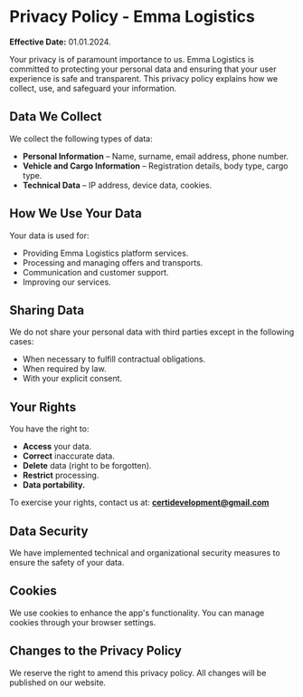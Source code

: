 # Privacy Policy - Emma Logistics

**Effective Date:** 01.01.2024.

Your privacy is of paramount importance to us. Emma Logistics is committed to protecting your personal data and ensuring that your user experience is safe and transparent. This privacy policy explains how we collect, use, and safeguard your information.

## Data We Collect

We collect the following types of data:

- **Personal Information** – Name, surname, email address, phone number.  
- **Vehicle and Cargo Information** – Registration details, body type, cargo type.  
- **Technical Data** – IP address, device data, cookies.  

## How We Use Your Data

Your data is used for:

- Providing Emma Logistics platform services.  
- Processing and managing offers and transports.  
- Communication and customer support.  
- Improving our services.  

## Sharing Data

We do not share your personal data with third parties except in the following cases:

- When necessary to fulfill contractual obligations.  
- When required by law.  
- With your explicit consent.  

## Your Rights

You have the right to:

- **Access** your data.  
- **Correct** inaccurate data.  
- **Delete** data (right to be forgotten).  
- **Restrict** processing.  
- **Data portability.**  

To exercise your rights, contact us at: **certidevelopment@gmail.com**  

## Data Security

We have implemented technical and organizational security measures to ensure the safety of your data.  

## Cookies

We use cookies to enhance the app's functionality. You can manage cookies through your browser settings.  

## Changes to the Privacy Policy

We reserve the right to amend this privacy policy. All changes will be published on our website.  
